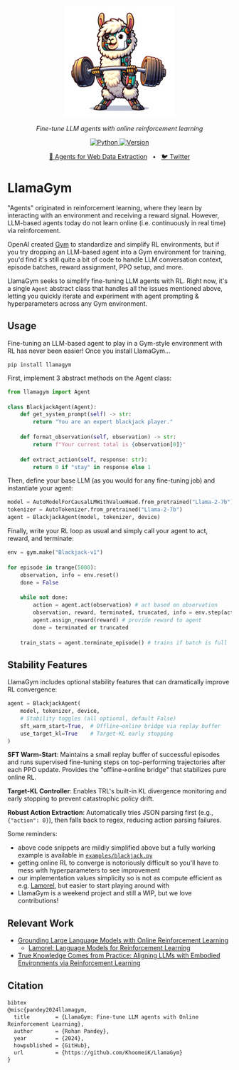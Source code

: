 <p align="center">
  <img src="https://raw.githubusercontent.com/khoomeik/LlamaGym/main/llamagym.png" height="250" alt="Llama Gym" />
</p>
<p align="center">
  <em>Fine-tune LLM agents with online reinforcement learning</em>
</p>
<p align="center">
    <a href="https://pypi.org/project/llamagym/" target="_blank">
        <img alt="Python" src="https://img.shields.io/badge/python-3670A0?style=for-the-badge&logo=python&logoColor=ffdd54" />
        <img alt="Version" src="https://img.shields.io/pypi/v/llamagym?style=for-the-badge&color=3670A0">
    </a>
</p>
<p align="center">
<a href="https://reworkd.ai/">🔗 Agents for Web Data Extraction</a>
<span>&nbsp;&nbsp;•&nbsp;&nbsp;</span>
<a href="https://x.com/khoomeik/status/1766805213644800011">🐦 Twitter</a>


# LlamaGym
"Agents" originated in reinforcement learning, where they learn by interacting with an environment and receiving a reward signal. However, LLM-based agents today do not learn online (i.e. continuously in real time) via reinforcement.

OpenAI created [Gym](https://github.com/Farama-Foundation/Gymnasium) to standardize and simplify RL environments, but if you try dropping an LLM-based agent into a Gym environment for training, you'd find it's still quite a bit of code to handle LLM conversation context, episode batches, reward assignment, PPO setup, and more.

LlamaGym seeks to simplify fine-tuning LLM agents with RL. Right now, it's a single `Agent` abstract class that handles all the issues mentioned above, letting you quickly iterate and experiment with agent prompting & hyperparameters across any Gym environment.

## Usage
Fine-tuning an LLM-based agent to play in a Gym-style environment with RL has never been easier! Once you install LlamaGym...
```
pip install llamagym
```

First, implement 3 abstract methods on the Agent class:
```python
from llamagym import Agent

class BlackjackAgent(Agent):
    def get_system_prompt(self) -> str:
        return "You are an expert blackjack player."

    def format_observation(self, observation) -> str:
        return f"Your current total is {observation[0]}"

    def extract_action(self, response: str):
        return 0 if "stay" in response else 1
```

Then, define your base LLM (as you would for any fine-tuning job) and instantiate your agent:
```python
model = AutoModelForCausalLMWithValueHead.from_pretrained("Llama-2-7b").to(device)
tokenizer = AutoTokenizer.from_pretrained("Llama-2-7b")
agent = BlackjackAgent(model, tokenizer, device)
```

Finally, write your RL loop as usual and simply call your agent to act, reward, and terminate:
```python
env = gym.make("Blackjack-v1")

for episode in trange(5000):
    observation, info = env.reset()
    done = False

    while not done:
        action = agent.act(observation) # act based on observation
        observation, reward, terminated, truncated, info = env.step(action)
        agent.assign_reward(reward) # provide reward to agent
        done = terminated or truncated

    train_stats = agent.terminate_episode() # trains if batch is full
```

## Stability Features

LlamaGym includes optional stability features that can dramatically improve RL convergence:

```python
agent = BlackjackAgent(
    model, tokenizer, device,
    # Stability toggles (all optional, default False)
    sft_warm_start=True,  # Offline→online bridge via replay buffer
    use_target_kl=True    # Target-KL early stopping
)
```

**SFT Warm-Start**: Maintains a small replay buffer of successful episodes and runs supervised fine-tuning steps on top-performing trajectories after each PPO update. Provides the "offline→online bridge" that stabilizes pure online RL.

**Target-KL Controller**: Enables TRL's built-in KL divergence monitoring and early stopping to prevent catastrophic policy drift.

**Robust Action Extraction**: Automatically tries JSON parsing first (e.g., `{"action": 0}`), then falls back to regex, reducing action parsing failures.

Some reminders:
- above code snippets are mildly simplified above but a fully working example is available in [`examples/blackjack.py`](https://github.com/KhoomeiK/LlamaGym/blob/main/examples/blackjack.py)
- getting online RL to converge is notoriously difficult so you'll have to mess with hyperparameters to see improvement
- our implementation values simplicity so is not as compute efficient as e.g. [Lamorel](https://github.com/flowersteam/lamorel), but easier to start playing around with
- LlamaGym is a weekend project and still a WIP, but we love contributions!

## Relevant Work
- [Grounding Large Language Models with Online Reinforcement Learning](https://github.com/flowersteam/Grounding_LLMs_with_online_RL)
  - [Lamorel: Language Models for Reinforcement Learning](https://github.com/flowersteam/lamorel)
- [True Knowledge Comes from Practice: Aligning LLMs with Embodied Environments via Reinforcement Learning](https://github.com/WeihaoTan/TWOSOME)

## Citation
```
bibtex
@misc{pandey2024llamagym,
  title        = {LlamaGym: Fine-tune LLM agents with Online Reinforcement Learning},
  author       = {Rohan Pandey},
  year         = {2024},
  howpublished = {GitHub},
  url          = {https://github.com/KhoomeiK/LlamaGym}
}
```
